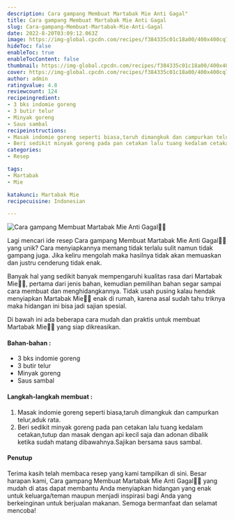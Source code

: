 ```yaml
---
description: Cara gampang Membuat Martabak Mie Anti Gagal"
title: Cara gampang Membuat Martabak Mie Anti Gagal
slug: Cara-gampang-Membuat-Martabak-Mie-Anti-Gagal
date: 2022-8-20T03:09:12.063Z
image: https://img-global.cpcdn.com/recipes/f384335c01c18a00/400x400cq70/photo.jpg
hideToc: false
enableToc: true
enableTocContent: false
thumbnail: https://img-global.cpcdn.com/recipes/f384335c01c18a00/400x400cq70/photo.jpg
cover: https://img-global.cpcdn.com/recipes/f384335c01c18a00/400x400cq70/photo.jpg
author: admin
ratingvalue: 4.8
reviewcount: 124
recipeingredient:
- 3 bks indomie goreng
- 3 butir telur
- Minyak goreng
- Saus sambal
recipeinstructions:
- Masak indomie goreng seperti biasa,taruh dimangkuk dan campurkan telur,aduk rata.
- Beri sedikit minyak goreng pada pan cetakan lalu tuang kedalam cetakan,tutup dan masak dengan api kecil saja dan adonan dibalik ketika sudah matang dibawahnya.Sajikan bersama saus sambal.
categories:
- Resep

tags:
- Martabak
- Mie

katakunci: Martabak Mie
recipecuisine: Indonesian

---
```


![Cara gampang Membuat Martabak Mie Anti Gagal👩‍🍳](https://img-global.cpcdn.com/recipes/f384335c01c18a00/400x400cq70/photo.jpg)

Lagi mencari ide resep Cara gampang Membuat Martabak Mie Anti Gagal👩‍🍳 yang unik? Cara menyiapkannya memang tidak terlalu sulit namun tidak gampang juga. Jika keliru mengolah maka hasilnya tidak akan memuaskan dan justru cenderung tidak enak.

Banyak hal yang sedikit banyak mempengaruhi kualitas rasa dari Martabak Mie👩‍🍳, pertama dari jenis bahan, kemudian pemilihan bahan segar sampai cara membuat dan menghidangkannya. Tidak usah pusing kalau hendak menyiapkan Martabak Mie👩‍🍳 enak di rumah, karena asal sudah tahu triknya maka hidangan ini bisa jadi sajian spesial.

Di bawah ini ada beberapa cara mudah dan praktis untuk membuat Martabak Mie👩‍🍳 yang siap dikreasikan.

<!--inarticleads1-->

#### Bahan-bahan :

- 3 bks indomie goreng
- 3 butir telur
- Minyak goreng
- Saus sambal

<!--inarticleads2-->

#### Langkah-langkah membuat :

1. Masak indomie goreng seperti biasa,taruh dimangkuk dan campurkan telur,aduk rata.
1. Beri sedikit minyak goreng pada pan cetakan lalu tuang kedalam cetakan,tutup dan masak dengan api kecil saja dan adonan dibalik ketika sudah matang dibawahnya.Sajikan bersama saus sambal.

#### Penutup

Terima kasih telah membaca resep yang kami tampilkan di sini. Besar harapan kami, Cara gampang Membuat Martabak Mie Anti Gagal👩‍🍳 yang mudah di atas dapat membantu Anda menyiapkan hidangan yang enak untuk keluarga/teman maupun menjadi inspirasi bagi Anda yang berkeinginan untuk berjualan makanan. Semoga bermanfaat dan selamat mencoba!